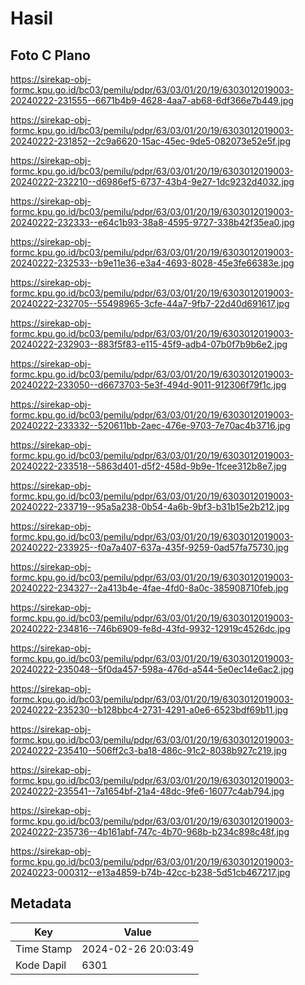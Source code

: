 # Hasil

## Foto C Plano

https://sirekap-obj-formc.kpu.go.id/bc03/pemilu/pdpr/63/03/01/20/19/6303012019003-20240222-231555--6671b4b9-4628-4aa7-ab68-6df366e7b449.jpg

https://sirekap-obj-formc.kpu.go.id/bc03/pemilu/pdpr/63/03/01/20/19/6303012019003-20240222-231852--2c9a6620-15ac-45ec-9de5-082073e52e5f.jpg

https://sirekap-obj-formc.kpu.go.id/bc03/pemilu/pdpr/63/03/01/20/19/6303012019003-20240222-232210--d6986ef5-6737-43b4-9e27-1dc9232d4032.jpg

https://sirekap-obj-formc.kpu.go.id/bc03/pemilu/pdpr/63/03/01/20/19/6303012019003-20240222-232333--e64c1b93-38a8-4595-9727-338b42f35ea0.jpg

https://sirekap-obj-formc.kpu.go.id/bc03/pemilu/pdpr/63/03/01/20/19/6303012019003-20240222-232533--b9e11e36-e3a4-4693-8028-45e3fe66383e.jpg

https://sirekap-obj-formc.kpu.go.id/bc03/pemilu/pdpr/63/03/01/20/19/6303012019003-20240222-232705--55498965-3cfe-44a7-9fb7-22d40d691617.jpg

https://sirekap-obj-formc.kpu.go.id/bc03/pemilu/pdpr/63/03/01/20/19/6303012019003-20240222-232903--883f5f83-e115-45f9-adb4-07b0f7b9b6e2.jpg

https://sirekap-obj-formc.kpu.go.id/bc03/pemilu/pdpr/63/03/01/20/19/6303012019003-20240222-233050--d6673703-5e3f-494d-9011-912306f79f1c.jpg

https://sirekap-obj-formc.kpu.go.id/bc03/pemilu/pdpr/63/03/01/20/19/6303012019003-20240222-233332--520611bb-2aec-476e-9703-7e70ac4b3716.jpg

https://sirekap-obj-formc.kpu.go.id/bc03/pemilu/pdpr/63/03/01/20/19/6303012019003-20240222-233518--5863d401-d5f2-458d-9b9e-1fcee312b8e7.jpg

https://sirekap-obj-formc.kpu.go.id/bc03/pemilu/pdpr/63/03/01/20/19/6303012019003-20240222-233719--95a5a238-0b54-4a6b-9bf3-b31b15e2b212.jpg

https://sirekap-obj-formc.kpu.go.id/bc03/pemilu/pdpr/63/03/01/20/19/6303012019003-20240222-233925--f0a7a407-637a-435f-9259-0ad57fa75730.jpg

https://sirekap-obj-formc.kpu.go.id/bc03/pemilu/pdpr/63/03/01/20/19/6303012019003-20240222-234327--2a413b4e-4fae-4fd0-8a0c-385908710feb.jpg

https://sirekap-obj-formc.kpu.go.id/bc03/pemilu/pdpr/63/03/01/20/19/6303012019003-20240222-234816--746b6909-fe8d-43fd-9932-12919c4526dc.jpg

https://sirekap-obj-formc.kpu.go.id/bc03/pemilu/pdpr/63/03/01/20/19/6303012019003-20240222-235048--5f0da457-598a-476d-a544-5e0ec14e6ac2.jpg

https://sirekap-obj-formc.kpu.go.id/bc03/pemilu/pdpr/63/03/01/20/19/6303012019003-20240222-235230--b128bbc4-2731-4291-a0e6-6523bdf69b11.jpg

https://sirekap-obj-formc.kpu.go.id/bc03/pemilu/pdpr/63/03/01/20/19/6303012019003-20240222-235410--506ff2c3-ba18-486c-91c2-8038b927c219.jpg

https://sirekap-obj-formc.kpu.go.id/bc03/pemilu/pdpr/63/03/01/20/19/6303012019003-20240222-235541--7a1654bf-21a4-48dc-9fe6-16077c4ab794.jpg

https://sirekap-obj-formc.kpu.go.id/bc03/pemilu/pdpr/63/03/01/20/19/6303012019003-20240222-235736--4b161abf-747c-4b70-968b-b234c898c48f.jpg

https://sirekap-obj-formc.kpu.go.id/bc03/pemilu/pdpr/63/03/01/20/19/6303012019003-20240223-000312--e13a4859-b74b-42cc-b238-5d51cb467217.jpg


## Metadata

| Key        | Value               |
| ---------- | ------------------- |
| Time Stamp | 2024-02-26 20:03:49 |
| Kode Dapil | 6301                |




